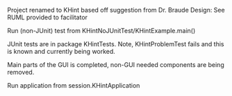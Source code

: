 Project renamed to KHint based off suggestion from Dr. Braude
Design: See RUML provided to facilitator


Run (non-JUnit) test from KHintNoJUnitTest/KHintExample.main() 

JUnit tests are in package KHintTests.  Note, KHintProblemTest fails and this is known and currently being worked.

Main parts of the GUI is completed, non-GUI needed components are being removed.

Run application from session.KHintApplication
